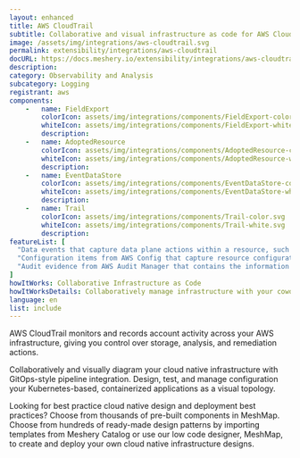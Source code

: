 ```yaml
---
layout: enhanced
title: AWS CloudTrail
subtitle: Collaborative and visual infrastructure as code for AWS CloudTrail
image: /assets/img/integrations/aws-cloudtrail.svg
permalink: extensibility/integrations/aws-cloudtrail
docURL: https://docs.meshery.io/extensibility/integrations/aws-cloudtrail-controller
description: 
category: Observability and Analysis
subcategory: Logging
registrant: aws
components: 
	-	name: FieldExport
		colorIcon: assets/img/integrations/components/FieldExport-color.svg
		whiteIcon: assets/img/integrations/components/FieldExport-white.svg
		description: 
	-	name: AdoptedResource
		colorIcon: assets/img/integrations/components/AdoptedResource-color.svg
		whiteIcon: assets/img/integrations/components/AdoptedResource-white.svg
		description: 
	-	name: EventDataStore
		colorIcon: assets/img/integrations/components/EventDataStore-color.svg
		whiteIcon: assets/img/integrations/components/EventDataStore-white.svg
		description: 
	-	name: Trail
		colorIcon: assets/img/integrations/components/Trail-color.svg
		whiteIcon: assets/img/integrations/components/Trail-white.svg
		description: 
featureList: [
  "Data events that capture data plane actions within a resource, such as reading or writing an Amazon S3 object.",
  "Configuration items from AWS Config that capture resource configuration history and resource compliance history as evaluated by AWS Config rules.",
  "Audit evidence from AWS Audit Manager that contains the information needed to demonstrate compliance with the requirements as specified by Audit Manager controls."
]
howItWorks: Collaborative Infrastructure as Code
howItWorksDetails: Collaboratively manage infrastructure with your coworkers synchronously sharing the same designs.
language: en
list: include
---
```

<p>
AWS CloudTrail monitors and records account activity across your AWS infrastructure, giving you control over storage, analysis, and remediation actions.
</p>
<p>
    Collaboratively and visually diagram your cloud native infrastructure with GitOps-style pipeline integration. Design, test, and manage configuration your Kubernetes-based, containerized applications as a visual topology.
</p>
<p>
    Looking for best practice cloud native design and deployment best practices? Choose from thousands of pre-built components in MeshMap. Choose from hundreds of ready-made design patterns by importing templates from Meshery Catalog or use our low code designer, MeshMap, to create and deploy your own cloud native infrastructure designs.
</p>
